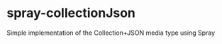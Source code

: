 spray-collectionJson
====================

Simple implementation of the Collection+JSON media type using Spray
